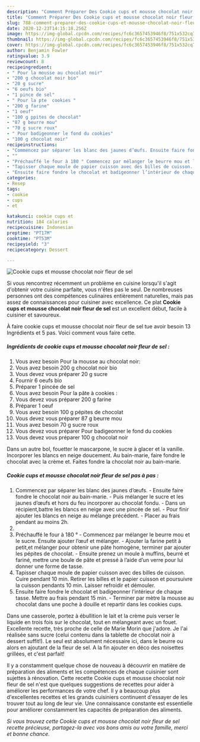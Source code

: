 ```yaml
---
description: "Comment Préparer Des Cookie cups et mousse chocolat noir fleur de sel"
title: "Comment Préparer Des Cookie cups et mousse chocolat noir fleur de sel"
slug: 788-comment-preparer-des-cookie-cups-et-mousse-chocolat-noir-fleur-de-sel
date: 2020-12-23T14:15:18.256Z
image: https://img-global.cpcdn.com/recipes/fc6c3657453946f8/751x532cq70/cookie-cups-et-mousse-chocolat-noir-fleur-de-sel-photo-principale-de-la-recette.jpg
thumbnail: https://img-global.cpcdn.com/recipes/fc6c3657453946f8/751x532cq70/cookie-cups-et-mousse-chocolat-noir-fleur-de-sel-photo-principale-de-la-recette.jpg
cover: https://img-global.cpcdn.com/recipes/fc6c3657453946f8/751x532cq70/cookie-cups-et-mousse-chocolat-noir-fleur-de-sel-photo-principale-de-la-recette.jpg
author: Benjamin Fowler
ratingvalue: 3.9
reviewcount: 8
recipeingredient:
- " Pour la mousse au chocolat noir"
- "200 g chocolat noir bio"
- "20 g sucre"
- "6 oeufs bio"
- "1 pince de sel"
- " Pour la pte  cookies "
- "200 g farine"
- "1 oeuf"
- "100 g ppites de chocolat"
- "87 g beurre mou"
- "70 g sucre roux"
- " Pour badigeonner le fond du cookies"
- "100 g chocolat noir"
recipeinstructions:
- "Commencez par séparer les blanc des jaunes d’œufs. Ensuite faire fondre le chocolat noir au bain-marie.  Puis mélanger le sucre et les jaunes d’œufs et hors du feu incorporer au chocolat fondu. Dans un récipient,battre les blancs en neige avec une pincée de sel. Pour finir ajouter les blancs en neige au mélange précédent. Placer au frais pendant au moins 2h."
- ""
- "Préchauffé le four à 180 ° Commencez par mélanger le beurre mou et le sucre. Ensuite ajouter l’œuf et mélanger. Ajouter la farine petit à petit,et mélanger pour obtenir une pâte homogène, terminer par ajouter les pépites de chocolat. Ensuite prenez un moule à muffins, beurré et fariné, mettre une boule de pâte et pressé à l’aide d’un verre pour lui donner une forme de tasse."
- "Tapisser chaque moule de papier cuisson avec des billes de cuisson. Cuire pendant 10 min. Retirer les billes et le papier cuisson et poursuivre la cuisson pendants 10 min. Laisser refroidir et démouler."
- "Ensuite faire fondre le chocolat et badigeonner l’intérieur de chaque tasse. Mettre au frais pendant 15 min. Terminer par mètre la mousse au chocolat dans une poche à douille et repartir dans les cookies cups."
categories:
- Resep
tags:
- cookie
- cups
- et

katakunci: cookie cups et 
nutrition: 184 calories
recipecuisine: Indonesian
preptime: "PT17M"
cooktime: "PT53M"
recipeyield: "3"
recipecategory: Dessert

---
```



![Cookie cups et mousse chocolat noir fleur de sel](https://img-global.cpcdn.com/recipes/fc6c3657453946f8/751x532cq70/cookie-cups-et-mousse-chocolat-noir-fleur-de-sel-photo-principale-de-la-recette.jpg)

Si vous rencontrez récemment un problème en cuisine lorsqu'il s'agit d'obtenir votre cuisine parfaite, vous n'êtes pas le seul. De nombreuses personnes ont des compétences culinaires entièrement naturelles, mais pas assez de connaissances pour cuisiner avec excellence. Ce plat <strong> Cookie cups et mousse chocolat noir fleur de sel </strong> est un excellent début, facile à cuisiner et savoureux.

<!--inarticleads1-->

À faire cookie cups et mousse chocolat noir fleur de sel tue avoir besoin 13 Ingrédients et 5 pas. Voici comment vous faire cette.

##### Ingrédients de cookie cups et mousse chocolat noir fleur de sel :

1. Vous avez besoin  Pour la mousse au chocolat noir:
1. Vous avez besoin 200 g chocolat noir bio
1. Vous devez vous préparer 20 g sucre
1. Fournir 6 oeufs bio
1. Préparer 1 pincée de sel
1. Vous avez besoin  Pour la pâte à cookies :
1. Vous devez vous préparer 200 g farine
1. Préparer 1 oeuf
1. Vous avez besoin 100 g pépites de chocolat
1. Vous devez vous préparer 87 g beurre mou
1. Vous avez besoin 70 g sucre roux
1. Vous devez vous préparer  Pour badigeonner le fond du cookies
1. Vous devez vous préparer 100 g chocolat noir


Dans un autre bol, fouetter le mascarpone, le sucre à glacer et la vanille. Incorporer les blancs en neige doucement. Au bain-marie, faire fondre le chocolat avec la crème et. Faites fondre la chocolat noir au bain-marie. 

<!--inarticleads2-->

##### Cookie cups et mousse chocolat noir fleur de sel pas à pas :

1. Commencez par séparer les blanc des jaunes d’œufs. - Ensuite faire fondre le chocolat noir au bain-marie.  - Puis mélanger le sucre et les jaunes d’œufs et hors du feu incorporer au chocolat fondu. - Dans un récipient,battre les blancs en neige avec une pincée de sel. - Pour finir ajouter les blancs en neige au mélange précédent. - Placer au frais pendant au moins 2h.
1. 
1. Préchauffé le four à 180 ° - Commencez par mélanger le beurre mou et le sucre. Ensuite ajouter l’œuf et mélanger. - Ajouter la farine petit à petit,et mélanger pour obtenir une pâte homogène, terminer par ajouter les pépites de chocolat. - Ensuite prenez un moule à muffins, beurré et fariné, mettre une boule de pâte et pressé à l’aide d’un verre pour lui donner une forme de tasse.
1. Tapisser chaque moule de papier cuisson avec des billes de cuisson. Cuire pendant 10 min. Retirer les billes et le papier cuisson et poursuivre la cuisson pendants 10 min. Laisser refroidir et démouler.
1. Ensuite faire fondre le chocolat et badigeonner l’intérieur de chaque tasse. Mettre au frais pendant 15 min. - Terminer par mètre la mousse au chocolat dans une poche à douille et repartir dans les cookies cups.


Dans une casserole, portez à ébullition le lait et la crème puis verser le liquide en trois fois sur le chocolat, tout en mélangeant avec un fouet. Excellente recette, très proche de celle de Marie Morin que j&#39;adore. Je l&#39;ai réalisée sans sucre (celui contenu dans la tablette de chocolat noir à dessert suffit!). Le seul est absolument nécessaire ici, dans le beurre ou alors en ajoutant de la fleur de sel. A la fin ajouter en déco des noisettes grillées, et c&#39;est parfait! 

<!--inarticleads1-->

<p>
Il y a constamment quelque chose de nouveau à découvrir en matière de préparation des aliments et les compétences de chaque cuisinier sont sujettes à rénovation. Cette recette Cookie cups et mousse chocolat noir fleur de sel n'est que quelques suggestions de recettes pour aider à améliorer les performances de votre chef. Il y a beaucoup plus d'excellentes recettes et les grands cuisiniers continuent d'essayer de les trouver tout au long de leur vie. Une connaissance constante est essentielle pour améliorer constamment les capacités de préparation des aliments.
</p>

<p>
<i>Si vous trouvez cette Cookie cups et mousse chocolat noir fleur de sel recette précieuse, partagez-la avec vos bons amis ou votre famille, merci et bonne chance.</i>
</p>
